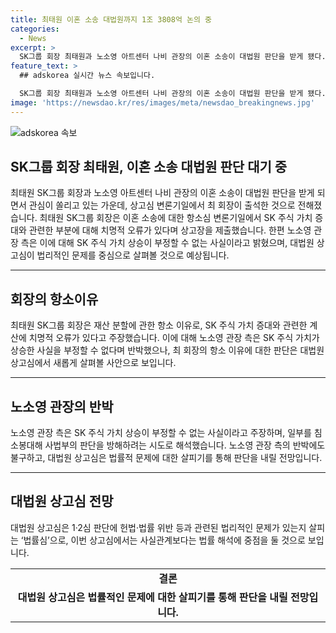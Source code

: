 ```yaml
---
title: 최태원 이혼 소송 대법원까지 1조 3808억 논의 중
categories:
  - News
excerpt: >
  SK그룹 회장 최태원과 노소영 아트센터 나비 관장의 이혼 소송이 대법원 판단을 받게 됐다. 최 회장은 상고장을 제출하며 재산 분할에 오류가 있다고 주장했고, 노 관장 측은 반박했다. 항소심 재판부는 판결문 일부를 정정하면서도 재산 분할 판단에는 영향이 없다는 입장을 밝혔다. 대법원 상고심은 법률적 문제를 살피는데, 관심이 집중되고 있다. 클릭하면 상세 내용을 확인할 수 있다.
feature_text: >
  ## adskorea 실시간 뉴스 속보입니다.

  SK그룹 회장 최태원과 노소영 아트센터 나비 관장의 이혼 소송이 대법원 판단을 받게 됐다. 최 회장은 상고장을 제출하며 재산 분할에 오류가 있다고 주장했고, 노 관장 측은 반박했다. 항소심 재판부는 판결문 일부를 정정하면서도 재산 분할 판단에는 영향이 없다는 입장을 밝혔다. 대법원 상고심은 법률적 문제를 살피는데, 관심이 집중되고 있다. 클릭하면 상세 내용을 확인할 수 있다.
image: 'https://newsdao.kr/res/images/meta/newsdao_breakingnews.jpg'
---
```


<p><img src="https://newsdao.kr/res/images/meta/newsdao_breakingnews.jpg" alt="adskorea 속보" /></p>

<h2 data-ke-size="size26">SK그룹 회장 최태원, 이혼 소송 대법원 판단 대기 중</h2>

<p data-ke-size="size16">최태원 SK그룹 회장과 노소영 아트센터 나비 관장의 이혼 소송이 대법원 판단을 받게 되면서 관심이 쏠리고 있는 가운데, 상고심 변론기일에서 최 회장이 출석한 것으로 전해졌습니다. 최태원 SK그룹 회장은 이혼 소송에 대한 항소심 변론기일에서 SK 주식 가치 증대와 관련한 부분에 대해 치명적 오류가 있다며 상고장을 제출했습니다. 한편 노소영 관장 측은 이에 대해 SK 주식 가치 상승이 부정할 수 없는 사실이라고 밝혔으며, 대법원 상고심이 법리적인 문제를 중심으로 살펴볼 것으로 예상됩니다. </p>

<hr>

<h2 data-ke-size="size24">회장의 항소이유</h2>

<p data-ke-size="size16">최태원 SK그룹 회장은 재산 분할에 관한 항소 이유로, SK 주식 가치 증대와 관련한 계산에 치명적 오류가 있다고 주장했습니다. 이에 대해 노소영 관장 측은 SK 주식 가치가 상승한 사실을 부정할 수 없다며 반박했으나, 최 회장의 항소 이유에 대한 판단은 대법원 상고심에서 새롭게 살펴볼 사안으로 보입니다.</p>

<hr>

<h2 data-ke-size="size24">노소영 관장의 반박</h2>

<p data-ke-size="size16">노소영 관장 측은 SK 주식 가치 상승이 부정할 수 없는 사실이라고 주장하며, 일부를 침소봉대해 사법부의 판단을 방해하려는 시도로 해석했습니다. 노소영 관장 측의 반박에도 불구하고, 대법원 상고심은 법률적 문제에 대한 살피기를 통해 판단을 내릴 전망입니다.</p>

<hr>

<h2 data-ke-size="size24">대법원 상고심 전망</h2>

<p data-ke-size="size16">대법원 상고심은 1·2심 판단에 헌법·법률 위반 등과 관련된 법리적인 문제가 있는지 살피는 ‘법률심’으로, 이번 상고심에서는 사실관계보다는 법률 해석에 중점을 둘 것으로 보입니다.</p>

<table>
  <tr>
    <td style="text-align: center; height: 17px;"><b>결론</b></td>
  </tr>
  <tr>
    <td style="text-align: center; height: 17px;"><b>대법원 상고심은 법률적인 문제에 대한 살피기를 통해 판단을 내릴 전망입니다.</b></td>
  </tr>
</table>

<p data-ke-size="size16">&nbsp;</p>

